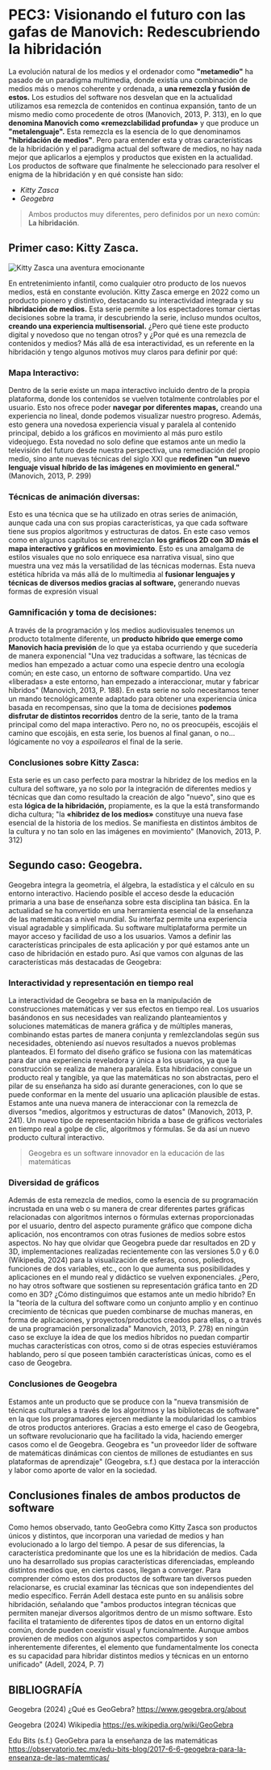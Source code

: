 # **PEC3: Visionando el futuro con las gafas de Manovich: Redescubriendo la hibridación**

La evolución natural de los medios y el ordenador como **"metamedio"** ha pasado de un paradigma multimedia, donde existía una combinación de medios más o menos coherente y ordenada, a **una remezcla y fusión de estos.** Los estudios del software nos desvelan que en la actualidad utilizamos esa remezcla de contenidos en continua expansión, tanto de un mismo medio como procedente de otros (Manovich, 2013, P. 313), en lo  que **denomina Manovich como «remezclabilidad profunda»** y que produce un **"metalenguaje".** Esta remezcla es la esencia de lo que denominamos **"hibridación de medios"**. Pero para entender esta y otras características de la hibridación y el paradigma actual del software de medios, no hay nada mejor que aplicarlos a ejemplos y productos que existen en la actualidad. Los productos de software que finalmente he seleccionado para resolver el enigma de la hibridación y en qué consiste han sido:

- *Kitty Zasca*
- *Geogebra*

> Ambos productos muy diferentes, pero definidos por un nexo común: **La hibridación**.

## **Primer caso: Kitty Zasca.**

![Kitty Zasca una aventura emocionante](https://m.media-amazon.com/images/M/MV5BMmQxZTdjN2EtYjY1Yy00OWZlLWE4OTctMWJhY2JlZjM5YjRjXkEyXkFqcGdeQXVyMjAxMTE0ODU@._V1_.jpg)

En entretenimiento infantil, como cualquier otro producto de los nuevos medios, está en constante evolución. Kitty Zasca emerge en 2022 como un producto pionero y distintivo, destacando su interactividad integrada y su **hibridación de medios.** Esta serie permite a los espectadores tomar ciertas decisiones sobre la trama, ir descubriendo la serie, incluso mundos ocultos, **creando una experiencia multisensorial.** ¿Pero qué tiene este producto digital y novedoso que no tengan otros? y ¿Por qué es una remezcla de contenidos y medios? Más allá de esa interactividad, es un referente en la hibridación y tengo algunos motivos muy claros para definir por qué:

### **Mapa Interactivo:**

Dentro de la serie existe un mapa interactivo incluido dentro de la propia plataforma, donde los contenidos se vuelven totalmente controlables por el usuario. Esto nos ofrece poder **navegar por diferentes mapas,** creando una experiencia no lineal, donde podemos visualizar nuestro progreso. Además, esto genera una novedosa experiencia visual y paralela al contenido principal, debido a los gráficos en movimiento al más puro estilo videojuego. Esta novedad no solo define que estamos ante un medio la televisión del futuro desde nuestra perspectiva, una remediación del propio medio, sino ante nuevas técnicas del siglo XXI que **redefinen "un nuevo lenguaje visual híbrido de las imágenes en movimiento en general."** (Manovich, 2013, P. 299)

### **Técnicas de animación diversas:**

Esto es una técnica que se ha utilizado en otras series de animación, aunque cada una con sus propias características, ya que cada software tiene sus propios algoritmos y estructuras de datos. En este caso vemos como en algunos capítulos se entremezclan **los gráficos 2D con 3D más el mapa interactivo y gráficos en movimiento**. Esto es una amalgama de estilos visuales que no solo enriquece esa narrativa visual, sino que muestra una vez más la versatilidad de las técnicas modernas. Esta nueva estética híbrida va más allá de lo multimedia al **fusionar lenguajes y técnicas de diversos medios gracias al software,** generando nuevas formas de expresión visual

### **Gamnificación y toma de decisiones:**

A través de la programación y los medios audiovisuales tenemos un producto totalmente diferente, un **producto híbrido que emerge como Manovich hacia previsión** de lo que ya estaba ocurriendo y que sucedería de manera exponencial "Una vez traducidas a software, las técnicas de medios han empezado a actuar como una especie dentro una ecología común; en este caso, un entorno de software compartido. Una vez «liberadas» a este entorno, han empezado a interaccionar, mutar y fabricar híbridos" (Manovich, 2013, P. 188). En esta serie no solo necesitamos tener un mando tecnológicamente adaptado para obtener una experiencia única basada en recompensas, sino que la toma de decisiones **podemos disfrutar de distintos recorridos** dentro de la serie, tanto de la trama principal como del mapa interactivo. Pero no, no os preocupéis, escojáis el camino que escojáis, en esta serie, los buenos al final ganan, o no... lógicamente no voy a *espoilearos* el final de la serie. 

### **Conclusiones sobre Kitty Zasca:**

Esta serie es un caso perfecto para mostrar la hibridez de los medios en la cultura del software, ya no solo por la integración de diferentes medios y técnicas que dan como resultado la creación de algo "nuevo", sino que es esta **lógica de la hibridación,** propiamente, es la que la está transformando dicha cultura; "la **«hibridez de los medios»** constituye una nueva fase esencial de la historia de los medios. Se manifiesta en distintos ámbitos de la cultura y no tan solo en las imágenes en movimiento" (Manovich, 2013, P. 312)

## **Segundo caso: Geogebra.**

Geogebra integra la geometría, el álgebra, la estadística y el cálculo en su entorno interactivo. Haciendo posible el acceso desde la educación primaria a una base de enseñanza sobre esta disciplina tan básica. En la actualidad se ha convertido en una herramienta esencial de la enseñanza de las matemáticas a nivel mundial. Su interfaz permite una experiencia visual agradable y simplificada. Su software multiplataforma permite un mayor acceso y facilidad de uso a los usuarios. Vamos a definir las características principales de esta aplicación y por qué estamos ante un caso de  hibridación en estado puro. Así que vamos con algunas de las características más destacadas de Geogebra:

### **Interactividad y representación en tiempo real**

La interactividad de Geogebra se basa en la manipulación de construcciones matemáticas y ver sus efectos en tiempo real. Los usuarios basándonos en sus necesidades van realizando planteamientos y soluciones matemáticas de manera gráfica y de múltiples maneras, combinando estas partes de manera conjunta y remlezclandolas según sus necesidades, obteniendo así nuevos resultados a nuevos problemas planteados. El formato del diseño gráfico se fusiona con las matemáticas para dar una experiencia reveladora y única a los usuarios, ya que la construcción se realiza de manera paralela. Esta hibridación consigue un producto real y tangible, ya que las matemáticas no son abstractas, pero el pilar de su enseñanza ha sido así durante generaciones, con lo que se puede conformar en la mente del usuario una aplicación plausible de estas. Estamos ante una nueva manera de interaccionar con la remezcla de diversos "medios, algoritmos y estructuras de datos" (Manovich, 2013, P. 241). Un nuevo tipo de representación hibrida a base de gráficos vectoriales en tiempo real a golpe de clic, algoritmos y fórmulas. Se da así un nuevo producto cultural interactivo. 

> Geogebra es un software innovador en la educación de las matemáticas

### **Diversidad de gráficos**

Además de esta remezcla de medios, como la esencia de su programación incrustada en una web o su manera de crear diferentes partes gráficas relacionadas con algoritmos internos o fórmulas externas proporcionadas por el usuario, dentro del aspecto puramente gráfico que compone dicha aplicación, nos encontramos con otras fusiones de medios sobre estos aspectos. No hay que olvidar que Geogebra puede dar resultados en 2D y 3D, implementaciones realizadas recientemente con las versiones 5.0 y 6.0 (Wikipedia, 2024) para la visualización de esferas, conos, poliedros, funciones de dos variables, etc., con lo que aumenta sus posibilidades y aplicaciones en el mundo real y didáctico se vuelven exponenciales. ¿Pero, no hay otros software que sostienen su representación gráfica tanto en 2D como en 3D? ¿Cómo distinguimos que estamos ante un medio híbrido? En la "teoría de la cultura del software como un conjunto amplio y en continuo crecimiento de técnicas que pueden combinarse de muchas maneras, en forma de aplicaciones, y proyectos/productos creados para ellas, o a través de una programación personalizada" Manovich, 2013, P. 278) en ningún caso se excluye la idea de que los medios híbridos no puedan compartir muchas características con otros, como si de otras especies estuviéramos hablando, pero sí que poseen también características únicas, como es el caso de Geogebra. 

### **Conclusiones de Geogebra**

Estamos ante un producto que se produce con la "nueva transmisión de técnicas culturales a través de los algoritmos y las bibliotecas de software" en la que los programadores ejercen mediante la modularidad los cambios de otros productos anteriores. Gracias a esto emerge el caso de Geogebra, un software revolucionario que ha facilitado la vida,  haciendo emerger casos como el de Geogebra. Geogebra es "un proveedor líder de software de matemáticas dinámicas con cientos de millones de estudiantes en sus plataformas de aprendizaje" (Geogebra, s.f.) que destaca por la interacción y labor como aporte de valor en la sociedad.

## **Conclusiones finales de ambos productos de software**

Como hemos observado, tanto GeoGebra como Kitty Zasca son productos únicos y distintos, que incorporan una variedad de medios y han evolucionado a lo largo del tiempo. A pesar de sus diferencias, la característica predominante que los une es la hibridación de medios. Cada uno ha desarrollado sus propias características diferenciadas, empleando distintos medios que, en ciertos casos, llegan a converger. Para comprender cómo estos dos productos de software tan diversos pueden relacionarse, es crucial examinar las técnicas que son independientes del medio específico. Ferrán Adell destaca este punto en su análisis sobre hibridación, señalando que "ambos productos integran técnicas que permiten manejar diversos algoritmos dentro de un mismo software. Esto facilita el tratamiento de diferentes tipos de datos en un entorno digital común, donde pueden coexistir visual y funcionalmente. Aunque ambos provienen de medios con algunos aspectos compartidos y son inherentemente diferentes, el elemento que fundamentalmente los conecta es su capacidad para hibridar distintos medios y técnicas en un entorno unificado" (Adell, 2024, P. 7)

## **BIBLIOGRAFÍA** ##

Geogebra (2024) ¿Qué es GeoGebra? https://www.geogebra.org/about

Geogebra (2024) Wikipedia https://es.wikipedia.org/wiki/GeoGebra

Edu Bits (s.f.) GeoGebra para la enseñanza de las matemáticas https://observatorio.tec.mx/edu-bits-blog/2017-6-6-geogebra-para-la-enseanza-de-las-matemticas/


